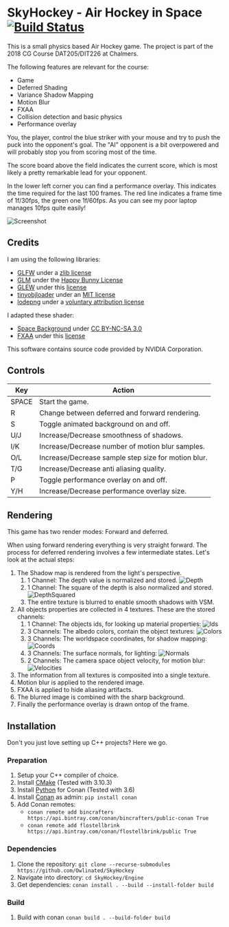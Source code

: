 # SkyHockey - Air Hockey in Space [![Build Status](https://travis-ci.org/flostellbrink/SkyHockey.svg?branch=master)](https://travis-ci.org/flostellbrink/SkyHockey)

This is a small physics based Air Hockey game. The project is part of the 2018 CG Course DAT205/DIT226 at Chalmers.

The following features are relevant for the course:
- Game
- Deferred Shading
- Variance Shadow Mapping
- Motion Blur
- FXAA
- Collision detection and basic physics
- Performance overlay

You, the player, control the blue striker with your mouse and try to push the puck into the opponent's goal. The "AI" opponent is a bit overpowered and will probably stop you from scoring most of the time.

The score board above the field indicates the current score, which is most likely a pretty remarkable lead for your opponent.

In the lower left corner you can find a performance overlay. This indicates the time required for the last 100 frames. The red line indicates a frame time of 1f/30fps, the green one 1f/60fps. As you can see my poor laptop manages 10fps quite easily!

![Screenshot](Screenshots/game_with_overlay.png?raw=true "Screenshot")

## Credits

I am using the following libraries:

- [GLFW](https://github.com/glfw/glfw) under a [zlib license](https://github.com/glfw/glfw/blob/master/LICENSE.md)
- [GLM](https://github.com/g-truc/glm) under the [Happy Bunny License](https://github.com/g-truc/glm/blob/master/manual.md#section0)
- [GLEW](https://github.com/nigels-com/glew) under this [license](https://github.com/nigels-com/glew/blob/master/LICENSE.txt)
- [tinyobjloader](https://github.com/syoyo/tinyobjloader) under an [MIT license](https://github.com/syoyo/tinyobjloader/blob/master/LICENSE)
- [lodepng](https://github.com/lvandeve/lodepng) under a [voluntary attribution license](https://github.com/lvandeve/lodepng/blob/d03d7df9888aafb9c7f615895c34b05acf033908/LICENSE)

I adapted these shader:

- [Space Background](https://www.shadertoy.com/view/MslGWN) under [CC BY-NC-SA 3.0](https://creativecommons.org/licenses/by-nc-sa/3.0/deed.en_US)
- [FXAA](https://github.com/NVIDIAGameWorks/GraphicsSamples) under this [license](https://github.com/NVIDIAGameWorks/GraphicsSamples/blob/master/license.txt)

This software contains source code provided by NVIDIA Corporation.

## Controls

| Key   | Action                                              |
|-------|-----------------------------------------------------|
| SPACE | Start the game.                                     |
| R     | Change between deferred and forward rendering.      |
| S     | Toggle animated background on and off.              |
| U/J   | Increase/Decrease smoothness of shadows.            |
| I/K   | Increase/Decrease number of motion blur samples.    |
| O/L   | Increase/Decrease sample step size for motion blur. |
| T/G   | Increase/Decrease anti aliasing quality.            |
| P     | Toggle performance overlay on and off.              |
| Y/H   | Increase/Decrease performance overlay size.         |

## Rendering

This game has two render modes: Forward and deferred.

When using forward rendering everything is very straight forward.
The process for deferred rendering involves a few intermediate states.
Let's look at the actual steps:

1. The Shadow map is rendered from the light's perspective.
    1. 1 Channel: The depth value is normalized and stored.
        ![Depth](Screenshots/deferred_0_depth.png?raw=true "Depth")
    2. 1 Channel: The square of the depth is also normalized and stored.
        ![DepthSquared](Screenshots/deferred_0_depth_squared.png?raw=true "DepthSquared")
    3. The entire texture is blurred to enable smooth shadows with VSM.
2. All objects properties are collected in 4 textures. These are the stored channels:
    1. 1 Channel: The objects ids, for looking up material properties:
        ![Ids](Screenshots/deferred_1_id.png?raw=true "Ids")
    2. 3 Channels: The albedo colors, contain the object textures:
        ![Colors](Screenshots/deferred_1_color.png?raw=true "Colors")
    3. 3 Channels: The worldspace coordinates, for shadow mapping:
        ![Coords](Screenshots/deferred_1_coords.png?raw=true "Coords")
    4. 3 Channels: The surface normals, for lighting:
        ![Normals](Screenshots/deferred_1_normals.png?raw=true "Normals")
    5. 2 Channels: The camera space object velocity, for motion blur:
        ![Velocities](Screenshots/deferred_1_velocity.png?raw=true "Velocities")
3. The information from all textures is composited into a single texture.
4. Motion blur is applied to the rendered image.
5. FXAA is applied to hide aliasing artifacts.
6. The blurred image is combined with the sharp background.
7. Finally the performance overlay is drawn ontop of the frame.

## Installation

Don't you just love setting up C++ projects? Here we go.

### Preparation

1. Setup your C++ compiler of choice.
2. Install [CMake](https://cmake.org/download/) (Tested with 3.10.3)
3. Install [Python](https://www.python.org/downloads/) for Conan (Tested with 3.6)
4. Install [Conan](https://www.conan.io/downloads.html) as admin: `pip install conan`
5. Add Conan remotes:
    - `conan remote add bincrafters https://api.bintray.com/conan/bincrafters/public-conan True`
    - `conan remote add flostellbrink https://api.bintray.com/conan/flostellbrink/public True`

### Dependencies

1. Clone the repository: `git clone --recurse-submodules https://github.com/Owlinated/SkyHockey`
2. Navigate into directory: `cd SkyHockey/Engine`
3. Get dependencies: `conan install . --build --install-folder build`

### Build

1. Build with conan `conan build . --build-folder build`

